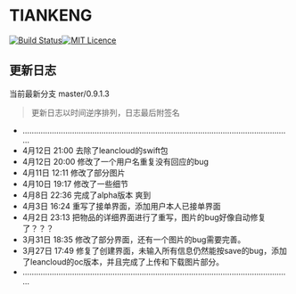 # TIANKENG

[![Build Status](https://travis-ci.org/FoxerLee/iOS_sitp.svg?branch=master)](https://travis-ci.org/FoxerLee/iOS_sitp)[![MIT Licence](https://badges.frapsoft.com/os/mit/mit.svg?v=103)](https://github.com/FoxerLee/iOS_sitp/blob/master/license)



##  更新日志

当前最新分支 master/0.9.1.3

> 更新日志以时间逆序排列，日志最后附签名

- …………………………………………………………………………………………………………
- 4月12日 21:00 去除了leancloud的swift包
- 4月12日 20:00 修改了一个用户名重复没有回应的bug
- 4月11日 12:11 修改了部分图片
- 4月10日 19:17 修改了一些细节
- 4月8日 22:36 完成了alpha版本 爽到
- 4月3日 16:24 重写了接单界面，添加用户本人已接单界面
- 4月2日 23:13 把物品的详细界面进行了重写，图片的bug好像自动修复了？？？
- 3月31日 18:35 修改了部分界面，还有一个图片的bug需要完善。
- 3月27日 17:49 修复了创建界面，未输入所有信息仍然能按save的bug，添加了leancloud的oc版本，并且完成了上传和下载图片部分。
- …………………………………………………………………………………………………………



